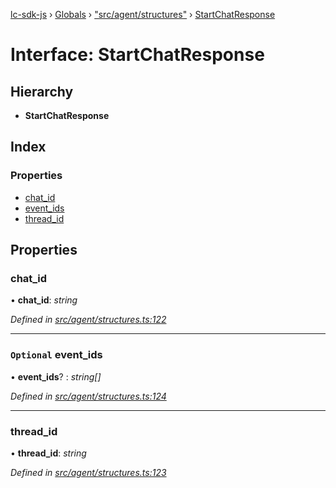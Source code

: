 [lc-sdk-js](../README.md) › [Globals](../globals.md) › ["src/agent/structures"](../modules/_src_agent_structures_.md) › [StartChatResponse](_src_agent_structures_.startchatresponse.md)

# Interface: StartChatResponse

## Hierarchy

* **StartChatResponse**

## Index

### Properties

* [chat_id](_src_agent_structures_.startchatresponse.md#chat_id)
* [event_ids](_src_agent_structures_.startchatresponse.md#optional-event_ids)
* [thread_id](_src_agent_structures_.startchatresponse.md#thread_id)

## Properties

###  chat_id

• **chat_id**: *string*

*Defined in [src/agent/structures.ts:122](https://github.com/livechat/lc-sdk-js/blob/38eeefe/src/agent/structures.ts#L122)*

___

### `Optional` event_ids

• **event_ids**? : *string[]*

*Defined in [src/agent/structures.ts:124](https://github.com/livechat/lc-sdk-js/blob/38eeefe/src/agent/structures.ts#L124)*

___

###  thread_id

• **thread_id**: *string*

*Defined in [src/agent/structures.ts:123](https://github.com/livechat/lc-sdk-js/blob/38eeefe/src/agent/structures.ts#L123)*

